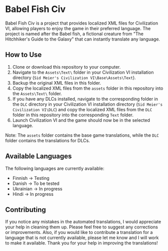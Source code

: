 

# Babel Fish Civ

Babel Fish Civ is a project that provides localized XML files for Civilization VI, allowing players to enjoy the game in their preferred language. The project is named after the Babel fish, a fictional creature from "The Hitchhiker's Guide to the Galaxy" that can instantly translate any language.

## How to Use

1. Clone or download this repository to your computer.
2. Navigate to the `Assets\Text\` folder in your Civilization VI installation directory (`Sid Meier's Civilization VI\Base\Assets\Text`).
3. Backup the original XML files in this folder.
4. Copy the localized XML files from the `assets` folder in this repository into the `Assets\Text\` folder.
5. If you have any DLCs installed, navigate to the corresponding folder in the `DLC` directory in your Civilization VI installation directory (`Sid Meier's Civilization VI\DLC`) and copy the localized XML files from the `DLC` folder in this repository into the corresponding `Text` folder.
6. Launch Civilization VI and the game should now be in the selected language.

Note: The `assets` folder contains the base game translations, while the `DLC` folder contains the translations for DLCs.


## Available Languages

The following languages are currently available:

- Finnish -> Testing
- Danish -> To be tested
- Ukrainian -> In progress
- Hindi -> In progress

## Contributing

If you notice any mistakes in the automated translations, I would appreciate your help in cleaning them up. Please feel free to suggest any corrections or improvements. Also, if you would like to contribute a translation for a language that is not currently available, please let me know and I will work to make it available. Thank you for your help in improving the translations!



